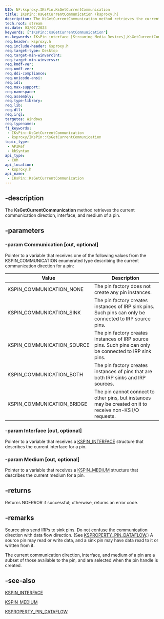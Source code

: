 ```yaml
---
UID: NF:ksproxy.IKsPin.KsGetCurrentCommunication
title: IKsPin::KsGetCurrentCommunication (ksproxy.h)
description: The KsGetCurrentCommunication method retrieves the current communication direction, interface, and medium of a pin.
tech.root: stream
ms.date: 03/07/2023
keywords: ["IKsPin::KsGetCurrentCommunication"]
ms.keywords: IKsPin interface [Streaming Media Devices],KsGetCurrentCommunication method, IKsPin.KsGetCurrentCommunication, IKsPin::KsGetCurrentCommunication, KsGetCurrentCommunication, KsGetCurrentCommunication method [Streaming Media Devices], KsGetCurrentCommunication method [Streaming Media Devices],IKsPin interface, ksproxy/IKsPin::KsGetCurrentCommunication, ksproxy_2619bbb1-bc7d-4a69-99fb-2e35a36c4f02.xml, stream.ikspin_ksgetcurrentcommunication
req.header: ksproxy.h
req.include-header: Ksproxy.h
req.target-type: Desktop
req.target-min-winverclnt: 
req.target-min-winversvr: 
req.kmdf-ver: 
req.umdf-ver: 
req.ddi-compliance: 
req.unicode-ansi: 
req.idl: 
req.max-support: 
req.namespace: 
req.assembly: 
req.type-library: 
req.lib: 
req.dll: 
req.irql: 
targetos: Windows
req.typenames: 
f1_keywords:
 - IKsPin::KsGetCurrentCommunication
 - ksproxy/IKsPin::KsGetCurrentCommunication
topic_type:
 - APIRef
 - kbSyntax
api_type:
 - COM
api_location:
 - ksproxy.h
api_name:
 - IKsPin::KsGetCurrentCommunication
---
```


## -description

The **KsGetCurrentCommunication** method retrieves the current communication direction, interface, and medium of a pin.

## -parameters

### -param Communication [out, optional]

Pointer to a variable that receives one of the following values from the KSPIN_COMMUNICATION enumerated type describing the current communication direction for a pin:

| Value | Description |
|---|---|
| KSPIN_COMMUNICATION_NONE | The pin factory does not create any pin instances. |
| KSPIN_COMMUNICATION_SINK | The pin factory creates instances of IRP sink pins. Such pins can only be connected to IRP source pins. |
| KSPIN_COMMUNICATION_SOURCE | The pin factory creates instances of IRP source pins. Such pins can only be connected to IRP sink pins. |
| KSPIN_COMMUNICATION_BOTH | The pin factory creates instances of pins that are both IRP sinks and IRP sources. |
| KSPIN_COMMUNICATION_BRIDGE | The pin cannot connect to other pins, but instances may be created on it to receive non-KS I/O requests. |

### -param Interface [out, optional]

Pointer to a variable that receives a [KSPIN_INTERFACE](/windows-hardware/drivers/stream/kspin-interface-structure) structure that describes the current interface for a pin.

### -param Medium [out, optional]

Pointer to a variable that receives a [KSPIN_MEDIUM](/windows-hardware/drivers/stream/kspin-medium-structure) structure that describes the current medium for a pin.

## -returns

Returns NOERROR if successful; otherwise, returns an error code.

## -remarks

Source pins send IRPs to sink pins. Do not confuse the communication direction with data flow direction. (See [KSPROPERTY_PIN_DATAFLOW](/windows-hardware/drivers/stream/ksproperty-pin-dataflow).) A source pin may read or write data, and a sink pin may have data read to it or written from it.

The current communication direction, interface, and medium of a pin are a subset of those available to the pin, and are selected when the pin handle is created.

## -see-also

[KSPIN_INTERFACE](/windows-hardware/drivers/stream/kspin-interface-structure)

[KSPIN_MEDIUM](/windows-hardware/drivers/stream/kspin-medium-structure)

[KSPROPERTY_PIN_DATAFLOW](/windows-hardware/drivers/stream/ksproperty-pin-dataflow)
